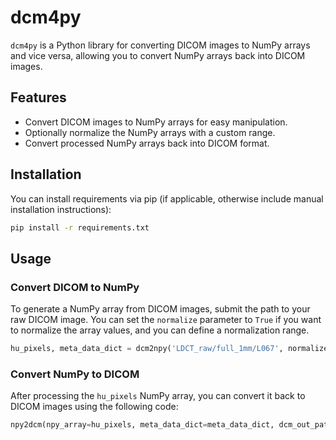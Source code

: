 
# dcm4py

`dcm4py` is a Python library for converting DICOM images to NumPy arrays and vice versa, allowing you to convert NumPy arrays back into DICOM images.

## Features

- Convert DICOM images to NumPy arrays for easy manipulation.
- Optionally normalize the NumPy arrays with a custom range.
- Convert processed NumPy arrays back into DICOM format.

## Installation

You can install requirements via pip (if applicable, otherwise include manual installation instructions):

```bash
pip install -r requirements.txt
```

## Usage

### Convert DICOM to NumPy

To generate a NumPy array from DICOM images, submit the path to your raw DICOM image. You can set the `normalize` parameter to `True` if you want to normalize the array values, and you can define a normalization range.

```python
hu_pixels, meta_data_dict = dcm2npy('LDCT_raw/full_1mm/L067', normalize=True, norm_range=[0,1])
```

### Convert NumPy to DICOM

After processing the `hu_pixels` NumPy array, you can convert it back to DICOM images using the following code:

```python
npy2dcm(npy_array=hu_pixels, meta_data_dict=meta_data_dict, dcm_out_path='LDCT_test/full_1mm/L067', patient_id='L067', denormalize=True, norm_range=[0,1])
```
